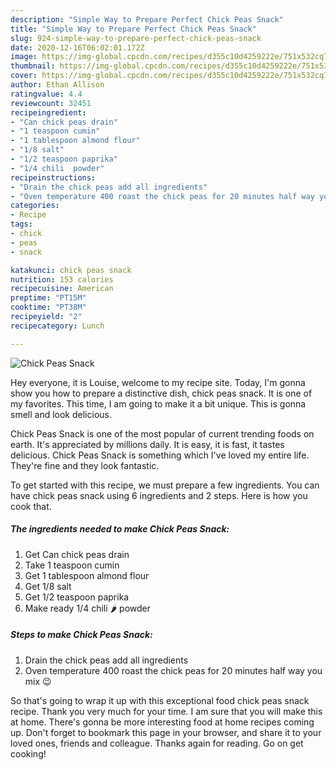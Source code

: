 ```yaml
---
description: "Simple Way to Prepare Perfect Chick Peas Snack"
title: "Simple Way to Prepare Perfect Chick Peas Snack"
slug: 924-simple-way-to-prepare-perfect-chick-peas-snack
date: 2020-12-16T06:02:01.172Z
image: https://img-global.cpcdn.com/recipes/d355c10d4259222e/751x532cq70/chick-peas-snack-recipe-main-photo.jpg
thumbnail: https://img-global.cpcdn.com/recipes/d355c10d4259222e/751x532cq70/chick-peas-snack-recipe-main-photo.jpg
cover: https://img-global.cpcdn.com/recipes/d355c10d4259222e/751x532cq70/chick-peas-snack-recipe-main-photo.jpg
author: Ethan Allison
ratingvalue: 4.4
reviewcount: 32451
recipeingredient:
- "Can chick peas drain"
- "1 teaspoon cumin"
- "1 tablespoon almond flour"
- "1/8 salt"
- "1/2 teaspoon paprika"
- "1/4 chili  powder"
recipeinstructions:
- "Drain the chick peas add all ingredients"
- "Oven temperature 400 roast the chick peas for 20 minutes half way you mix 😉"
categories:
- Recipe
tags:
- chick
- peas
- snack

katakunci: chick peas snack 
nutrition: 153 calories
recipecuisine: American
preptime: "PT15M"
cooktime: "PT38M"
recipeyield: "2"
recipecategory: Lunch

---
```



![Chick Peas Snack](https://img-global.cpcdn.com/recipes/d355c10d4259222e/751x532cq70/chick-peas-snack-recipe-main-photo.jpg)

Hey everyone, it is Louise, welcome to my recipe site. Today, I'm gonna show you how to prepare a distinctive dish, chick peas snack. It is one of my favorites. This time, I am going to make it a bit unique. This is gonna smell and look delicious.



Chick Peas Snack is one of the most popular of current trending foods on earth. It's appreciated by millions daily. It is easy, it is fast, it tastes delicious. Chick Peas Snack is something which I've loved my entire life. They're fine and they look fantastic.


To get started with this recipe, we must prepare a few ingredients. You can have chick peas snack using 6 ingredients and 2 steps. Here is how you cook that.

<!--inarticleads1-->

##### The ingredients needed to make Chick Peas Snack:

1. Get Can chick peas drain
1. Take 1 teaspoon cumin
1. Get 1 tablespoon almond flour
1. Get 1/8 salt
1. Get 1/2 teaspoon paprika
1. Make ready 1/4 chili 🌶 powder




<!--inarticleads2-->

##### Steps to make Chick Peas Snack:

1. Drain the chick peas add all ingredients
1. Oven temperature 400 roast the chick peas for 20 minutes half way you mix 😉




So that's going to wrap it up with this exceptional food chick peas snack recipe. Thank you very much for your time. I am sure that you will make this at home. There's gonna be more interesting food at home recipes coming up. Don't forget to bookmark this page in your browser, and share it to your loved ones, friends and colleague. Thanks again for reading. Go on get cooking!
